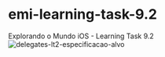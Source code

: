 # emi-learning-task-9.2
Explorando o Mundo iOS - Learning Task 9.2
![delegates-lt2-especificacao-alvo](https://github.com/JeovaneSousa/emi-delegate-bookstore/assets/66012358/1a6b7533-e7e3-4214-8931-14bc20787317)

